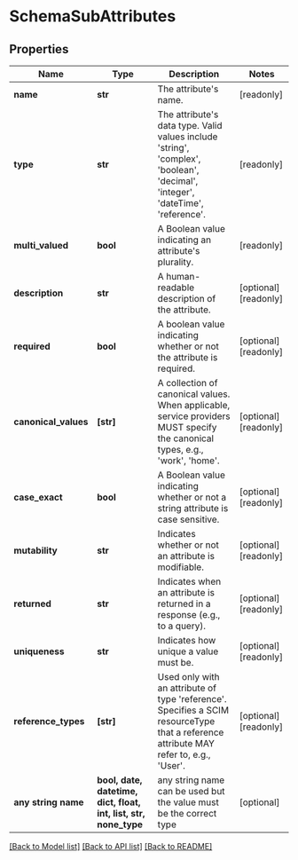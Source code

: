 # SchemaSubAttributes


## Properties
Name | Type | Description | Notes
------------ | ------------- | ------------- | -------------
**name** | **str** | The attribute&#39;s name. | [readonly] 
**type** | **str** | The attribute&#39;s data type. Valid values include &#39;string&#39;, &#39;complex&#39;, &#39;boolean&#39;, &#39;decimal&#39;, &#39;integer&#39;, &#39;dateTime&#39;, &#39;reference&#39;. | [readonly] 
**multi_valued** | **bool** | A Boolean value indicating an attribute&#39;s plurality. | [readonly] 
**description** | **str** | A human-readable description of the attribute. | [optional] [readonly] 
**required** | **bool** | A boolean value indicating whether or not the attribute is required. | [optional] [readonly] 
**canonical_values** | **[str]** | A collection of canonical values.  When applicable, service providers MUST specify the canonical types, e.g.,  &#39;work&#39;, &#39;home&#39;. | [optional] [readonly] 
**case_exact** | **bool** | A Boolean value indicating whether or not a string attribute is case sensitive. | [optional] [readonly] 
**mutability** | **str** | Indicates whether or not an attribute is modifiable. | [optional] [readonly] 
**returned** | **str** | Indicates when an attribute is returned in a response (e.g., to a query). | [optional] [readonly] 
**uniqueness** | **str** | Indicates how unique a value must be. | [optional] [readonly] 
**reference_types** | **[str]** | Used only with an attribute of type &#39;reference&#39;.  Specifies a SCIM resourceType that a reference attribute MAY refer to, e.g., &#39;User&#39;. | [optional] [readonly] 
**any string name** | **bool, date, datetime, dict, float, int, list, str, none_type** | any string name can be used but the value must be the correct type | [optional]

[[Back to Model list]](../README.md#documentation-for-models) [[Back to API list]](../README.md#documentation-for-api-endpoints) [[Back to README]](../README.md)


